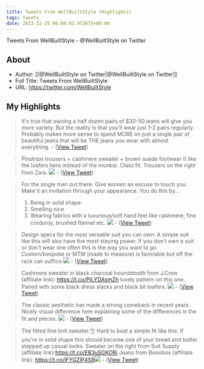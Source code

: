 ```yaml
---
title: Tweets From WellBuiltStyle (Highlights)
tags: tweets
date: 2023-12-25 06:04:02.972675+00:00
---
```

Tweets From WellBuiltStyle - @WellBuiltStyle on Twitter

## About
- Author: [[@WellBuiltStyle on Twitter|@WellBuiltStyle on Twitter]]
- Full Title: Tweets From WellBuiltStyle
- URL: https://twitter.com/WellBuiltStyle

## My Highlights
> It's true that owning a half dozen pairs of $30-50 jeans will give you more variety. 
> But the reality is that you'll wear just 1-2 pairs regularly. 
> Probably makes more sense to spend MORE on just a single pair of beautiful jeans that will be THE jeans you wear with almost everything.
\-  ([View Tweet](https://twitter.com/WellBuiltStyle/status/1728550450918805991))

> Pinstripe trousers + cashmere sweater + brown suede footwear (I like the loafers here instead of the monks). 
> Class fit.
> Trousers on the right from Zara. 
> ![](https://pbs.twimg.com/media/GAB7nv_aUAAQO4e.jpg)
\-  ([View Tweet](https://twitter.com/WellBuiltStyle/status/1729518239204757534))

> For the single men out there: 
> Give women an excuse to touch you. Make it an invitation through your appearance. 
> You do this by...
> 1) Being in solid shape
> 2) Smelling nice
> 3) Wearing fabrics with a luxurious/soft hand feel like cashmere, fine corduroy, brushed flannel etc. 
> ![](https://pbs.twimg.com/media/GANi1jdbAAAV-B-.jpg)
\-  ([View Tweet](https://twitter.com/WellBuiltStyle/status/1730335732349407699))

> Design specs for the most versatile suit you can own:
> A simple suit like this will also have the most staying power. 
> If you don't own a suit or don't wear one often this is the way you want to go.
> Custom/bespoke or MTM (made to measure) is favorable but off the rack can suffice.<img src='https://pbs.twimg.com/media/GASeDIDaUAA-owy.jpg'/>
\-  ([View Tweet](https://twitter.com/WellBuiltStyle/status/1730682349397160066))

> Cashmere sweater in black charcoal houndstooth from J.Crew (affiliate link): https://t.co/PjLYDAsmZh lovely pattern on this one. Paired with some black dress slacks and black bit loafers. 
> ![](https://pbs.twimg.com/media/GAhJdnnaIAA97G5.jpg)
\-  ([View Tweet](https://twitter.com/WellBuiltStyle/status/1731714971481125153))

> The classic aesthetic has made a strong comeback in recent years. 
> Nicely visual difference here explaining some of the differences in the fit and pieces. 
> ![](https://pbs.twimg.com/media/GAhHsktaEAA5jsQ.jpg)
\-  ([View Tweet](https://twitter.com/WellBuiltStyle/status/1731712902296654126))

> The fitted fine knit sweater.👌
> Hard to beat a simple fit like this. If you're in solid shape this should become one of your bread and butter stepped up casual looks.
> Sweater on the right from Suit Supply (affiliate link):https://t.co/EB3uSGKORi
> Jeans from Bonobos (affiliate link): https://t.co/lFYGZlP4S9<img src='https://pbs.twimg.com/media/GCHtLwibQAAkrvX.jpg'/>
\-  ([View Tweet](https://twitter.com/WellBuiltStyle/status/1738932971460243560))


